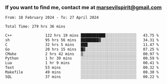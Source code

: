 ### If you want to find me, contact me at marsevilspirit@gmail.com

<!--
**marsevilspirit/marsevilspirit** is a ✨ _special_ ✨ repository because its `README.md` (this file) appears on your GitHub profile.

Here are some ideas to get you started:

- 🔭 I’m currently working on ...
- 🌱 I’m currently learning ...
- 👯 I’m looking to collaborate on ...
- 🤔 I’m looking for help with ...
- 💬 Ask me about ...
- 📫 How to reach me: ...
- 😄 Pronouns: ...
- ⚡ Fun fact: ...
-->
<!--START_SECTION:waka-->

```txt
From: 18 February 2024 - To: 27 April 2024

Total Time: 279 hrs 36 mins

C++               122 hrs 19 mins ███████████░░░░░░░░░░░░░░   43.75 %
sh                95 hrs 56 mins  ████████▓░░░░░░░░░░░░░░░░   34.31 %
C                 32 hrs 5 mins   ███░░░░░░░░░░░░░░░░░░░░░░   11.47 %
Go                20 hrs 15 mins  █▓░░░░░░░░░░░░░░░░░░░░░░░   07.25 %
CMake             2 hrs 42 mins   ▒░░░░░░░░░░░░░░░░░░░░░░░░   00.97 %
Python            1 hr 39 mins    ░░░░░░░░░░░░░░░░░░░░░░░░░   00.59 %
Lua               1 hr 9 mins     ░░░░░░░░░░░░░░░░░░░░░░░░░   00.41 %
Text              53 mins         ░░░░░░░░░░░░░░░░░░░░░░░░░   00.32 %
Makefile          49 mins         ░░░░░░░░░░░░░░░░░░░░░░░░░   00.30 %
SQL               37 mins         ░░░░░░░░░░░░░░░░░░░░░░░░░   00.22 %
```

<!--END_SECTION:waka-->
